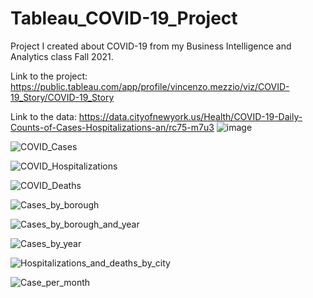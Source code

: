 # Tableau_COVID-19_Project
Project I created about COVID-19 from my Business Intelligence and Analytics class Fall 2021. 

Link to the project: https://public.tableau.com/app/profile/vincenzo.mezzio/viz/COVID-19_Story/COVID-19_Story

Link to the data: https://data.cityofnewyork.us/Health/COVID-19-Daily-Counts-of-Cases-Hospitalizations-an/rc75-m7u3
![image](https://user-images.githubusercontent.com/48773747/136479124-cee2cde1-d6e5-4375-9a17-5699ed52e775.png)

![COVID_Cases](https://user-images.githubusercontent.com/48773747/136478926-e96b8bda-8785-45b4-bf36-5da32244e837.png)

![COVID_Hospitalizations](https://user-images.githubusercontent.com/48773747/136479011-e162f0ce-be7e-48bc-839d-c5ee43f763c0.png)

![COVID_Deaths](https://user-images.githubusercontent.com/48773747/136479035-e9570340-01b4-435e-a704-3e51979d433f.png)

![Cases_by_borough](https://user-images.githubusercontent.com/48773747/136479045-92538cdf-cb04-4f87-ad44-fa4d4ab041cc.png)

![Cases_by_borough_and_year](https://user-images.githubusercontent.com/48773747/136479063-badbbeab-83df-41ee-968b-dc8aa4b9a690.png)

![Cases_by_year](https://user-images.githubusercontent.com/48773747/136479074-db14b1b0-bbc3-4986-bb25-c23ceb0ef38b.png)

![Hospitalizations_and_deaths_by_city](https://user-images.githubusercontent.com/48773747/136479083-d0050376-7658-445b-b5aa-4755b2b721c5.png)

![Case_per_month](https://user-images.githubusercontent.com/48773747/136479101-850ec6d6-9012-4b7c-a015-f49c75cade3c.png)

